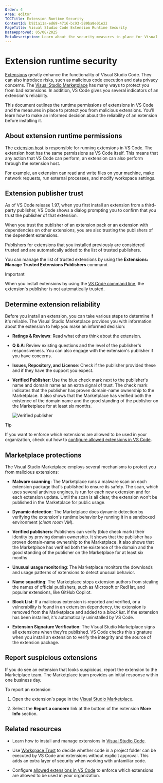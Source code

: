 ```yaml
---
Order: 4
Area: editor
TOCTitle: Extension Runtime Security
ContentId: b921a11a-ed69-4716-bc93-589ba8e01e22
PageTitle: Visual Studio Code Extension Runtime Security
DateApproved: 05/08/2025
MetaDescription: Learn about the security measures in place for Visual Studio Code extensions, including permissions, user reliability checks, and Marketplace protections.
---
```


# Extension runtime security

[Extensions](/docs/configure/extensions/extension-marketplace.md) greatly enhance the functionality of Visual Studio Code. They can also introduce risks, such as malicious code execution and data privacy concerns. The [Visual Studio Marketplace](https://marketplace.visualstudio.com/vscode) has many ways to protect you from bad extensions. In addition, VS Code gives you several indicators of an extension's reliability.

This document outlines the runtime permissions of extensions in VS Code and the measures in place to protect you from malicious extensions. You'll learn how to make an informed decision about the reliability of an extension before installing it.

## About extension runtime permissions

The [extension host](/api/advanced-topics/extension-host.md) is responsible for running extensions in VS Code. The extension host has the same permissions as VS Code itself. This means that any action that VS Code can perform, an extension can also perform through the extension host.

For example, an extension can read and write files on your machine, make network requests, run external processes, and modify workspace settings.

## Extension publisher trust

As of VS Code release 1.97, when you first install an extension from a third-party publisher, VS Code shows a dialog prompting you to confirm that you trust the publisher of that extension.

When you trust the publisher of an extension pack or an extension with dependencies on other extensions, you are also trusting the publishers of the dependent extensions.

Publishers for extensions that you installed previously are considered trusted and are automatically added to the list of trusted publishers.

You can manage the list of trusted extensions by using the **Extensions: Manage Trusted Extensions Publishers** command.

> [!IMPORTANT]
> When you install extensions by using the [VS Code command line](/docs/configure/command-line.md#working-with-extensions), the extension's publisher is not automatically trusted.

## Determine extension reliability

Before you install an extension, you can take various steps to determine if it's reliable. The Visual Studio Marketplace provides you with information about the extension to help you make an informed decision:

* **Ratings & Reviews**: Read what others think about the extension.

* **Q & A**: Review existing questions and the level of the publisher's responsiveness. You can also engage with the extension's publisher if you have concerns.

* **Issues, Repository, and License**: Check if the publisher provided these and if they have the support you expect.

* **Verified Publisher**: Use the blue check mark next to the publisher's name and domain name as an extra signal of trust. The check mark indicates that the publisher has proven domain-name ownership to the Marketplace. It also shows that the Marketplace has verified both the existence of the domain name and the good standing of the publisher on the Marketplace for at least six months.

    ![Verified publisher](images/extension-marketplace/bluecheck.png)

> [!TIP]
> If you want to enforce which extensions are allowed to be used in your organization, check out how to [configure allowed extensions in VS Code](/docs/setup/enterprise.md#configure-allowed-extensions).

## Marketplace protections

The Visual Studio Marketplace employs several mechanisms to protect you from malicious extensions:

* **Malware scanning**: The Marketplace runs a malware scan on each extension package that's published to ensure its safety. The scan, which uses several antivirus engines, is run for each new extension and for each extension update. Until the scan is all clear, the extension won't be published in the Marketplace for public usage.

* **Dynamic detection**: The Marketplace does dynamic detection by verifying the extension's runtime behavior by running it in a sandboxed environment (_clean room VM_).

* **Verified publishers**: Publishers can verify (blue check mark) their identity by proving domain ownership. It shows that the publisher has proven domain-name ownership to the Marketplace. It also shows that the Marketplace has verified both the existence of the domain and the good standing of the publisher on the Marketplace for at least six months.

* **Unusual usage monitoring**: The Marketplace monitors the downloads and usage patterns of extensions to detect unusual behavior.

* **Name squatting**: The Marketplace stops extension authors from stealing the names of official publishers, such as Microsoft or RedHat, and popular extensions, like GitHub Copilot.

* **Block List**: If a malicious extension is reported and verified, or a vulnerability is found in an extension dependency, the extension is removed from the Marketplace and added to a *block list*. If the extension has been installed, it's automatically uninstalled by VS Code.

* **Extension Signature Verification**: The Visual Studio Marketplace signs all extensions when they're published. VS Code checks this signature when you install an extension to verify the integrity and the source of the extension package.

## Report suspicious extensions

If you do see an extension that looks suspicious, report the extension to the Marketplace team. The Marketplace team provides an initial response within one business day.

To report an extension:

1. Open the extension's page in the [Visual Studio Marketplace](https://marketplace.visualstudio.com/vscode).

1. Select the **Report a concern** link at the bottom of the extension **More Info** section.

## Related resources

* Learn how to install and manage extensions in [Visual Studio Code](/docs/configure/extensions/extension-marketplace.md).

* Use [Workspace Trust](/docs/editing/workspaces/workspace-trust.md) to decide whether code in a project folder can be executed by VS Code and extensions without explicit approval. This adds an extra layer of security when working with unfamiliar code.

* Configure [allowed extensions in VS Code](/docs/setup/enterprise.md#configure-allowed-extensions) to enforce which extensions are allowed to be used in your organization.
